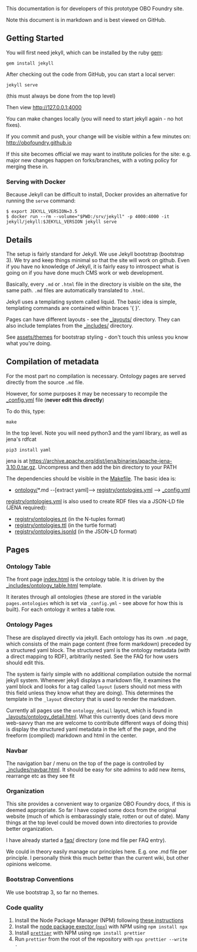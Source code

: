 This documentation is for developers of this prototype OBO Foundry site.

Note this document is in markdown and is best viewed on GitHub.

## Getting Started

You will first need jekyll, which can be installed by the ruby [gem](https://rubygems.org/):

    gem install jekyll

After checking out the code from GitHub, you can start a local server:

    jekyll serve

(this must always be done from the top level)

Then view http://127.0.0.1:4000

You can make changes locally (you will need to start jekyll again - no
hot fixes).

If you commit and push, your change will be visible within a few
minutes on: http://obofoundry.github.io

If this site becomes official we may want to institute policies for
the site: e.g. major new changes happen on forks/branches, with a
voting policy for merging these in.

### Serving with Docker

Because Jekyll can be difficult to install, Docker provides an
alternative for running the `serve` command:

```shell
$ export JEKYLL_VERSION=3.5
$ docker run --rm --volume="$PWD:/srv/jekyll" -p 4000:4000 -it jekyll/jekyll:$JEKYLL_VERSION jekyll serve
```

## Details

The setup is fairly standard for Jekyll. We use Jekyll bootstrap
(bootstrap 3). We try and keep things minimal so that the site will
work on github. Even if you have no knowledge of Jekyll, it is fairly
easy to introspect what is going on if you have done much CMS work or
web development.

Basically, every `.md` or `.html` file in the directory is visible on
the site, the same path. `.md` files are automatically translated to
`.html`.

Jekyll uses a templating system called liquid. The basic idea is
simple, templating commands are contained within braces '{ }'.

Pages can have different layouts - see the [_layouts/](_layouts/)
directory. They can also include templates from the
[_includes/](_includes/) directory.

See [assets/themes](assets/themes) for bootstrap styling - don't touch this unless
you know what you're doing.

## Compilation of metadata

For the most part no compilation is necessary. Ontology pages are
served directly from the source `.md` file.

However, for some purposes it may be necessary to recompile the [_config.yml](_config.yml) file (**never edit this directly**)

To do this, type:

    make

In the top level. Note you will need python3 and the yaml library, as well as jena's rdfcat

    pip3 install yaml
    
jena is at https://archive.apache.org/dist/jena/binaries/apache-jena-3.10.0.tar.gz. Uncompress and then add the bin directory to your PATH

The dependencies should be visible in the [Makefile](Makefile). The basic idea is:

 * [ontology/](ontology/)*.md  --[extract yaml]--> [registry/ontologies.yml](registry/ontologies.yml) --> [_config.yml](_config.yml)

[registry/ontologies.yml](registry/ontologies.yml) is also used to
create RDF files via a JSON-LD file (JENA required):
- [registry/ontologies.nt](registry/ontologies.nt) (in the N-tuples format)
- [registry/ontologies.ttl](registry/ontologies.ttl) (in the turtle format)
- [registry/ontologies.jsonld](registry/ontologies.jsonld) (in the JSON-LD format)

## Pages

### Ontology Table

The front page [index.html](index.html) is the ontology table. It is
driven by the
[_includes/ontology_table.html](_includes/table_widget.html)
template.

It iterates through all ontologies (these are stored in the variable
`pages.ontologies` which is set via `_config.yml` - see above for how
this is built). For each ontology it writes a table row.

### Ontology Pages

These are displayed directly via jekyll. Each ontology has its own
`.md` page, which consists of the main page content (free form
markdown) preceded by a structured yaml block. The structured yaml is
the ontology metadata (with a direct mapping to RDF), arbitrarily
nested. See the FAQ for how users should edit this.

The system is fairly simple with no additional compilation outside the
normal jekyll system. Whenever jekyll displays a markdown file, it
examines the yaml block and looks for a tag called `layout` (users
should not mess with this field unless they know what they are
doing). This determines the template in the `_layout` directory that
is used to render the markdown.

Currently all pages use the `ontology_detail` layout, which is found
in
[_layouts/ontology_detail.html](_layouts/ontology_detail.html). What
this currently does (and devs more web-savvy than me are welcome to
contribute different ways of doing this) is display the structured
yaml metadata in the left of the page, and the freeform (compiled)
markdown and html in the center.

### Navbar

The navigation bar / menu on the top of the page is controlled by
[_includes/navbar.html](_includes/navbar.html). It should be easy for
site admins to add new items, rearrange etc as they see fit

### Organization

This site provides a convenient way to organize OBO Foundry docs, if
this is deemed appropriate. So far I have copied some docs from the
original website (much of which is embarassingly stale, rotten or out
of date). Many things at the top level could be moved down into
directories to provide better organization.

I have already started a [faq/](faq/) directory (one md file per FAQ entry).

We could in theory easily manage our principles here. E.g. one .md
file per principle. I personally think this much better than the
current wiki, but other opinions welcome.

### Bootstrap Conventions

We use bootstrap 3, so far no themes.

### Code quality

1. Install the Node Package Manager (NPM) following [these instructions](https://docs.npmjs.com/downloading-and-installing-node-js-and-npm)
2. Install the [node package exector (`npx`)](https://www.npmjs.com/package/npx) with NPM using `npm install npx`
2. Install [`prettier`](https://prettier.io) with NPM using `npm install prettier`
3. Run `prettier` from the root of the repository with `npx prettier --write .`
